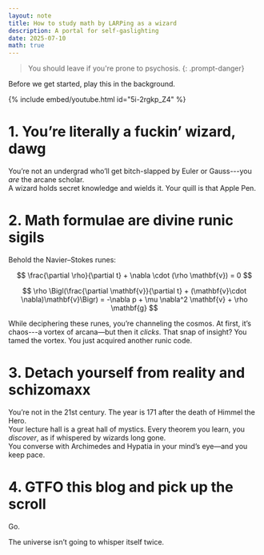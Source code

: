 ```yaml
---
layout: note
title: How to study math by LARPing as a wizard
description: A portal for self-gaslighting
date: 2025-07-10
math: true
---
```


> You should leave if you're prone to psychosis.
{: .prompt-danger}

Before we get started, play this in the background.

{% include embed/youtube.html id="5i-2rgkp_Z4" %}

# 1. You’re literally a fuckin’ wizard, dawg

You’re not an undergrad who’ll get bitch-slapped by Euler or Gauss---you *are* the arcane scholar.  
A wizard holds secret knowledge and wields it. Your quill is that Apple Pen.

# 2. Math formulae are divine runic sigils

Behold the Navier–Stokes runes:

$$
\frac{\partial \rho}{\partial t} + \nabla \cdot (\rho \mathbf{v}) = 0
$$

$$
\rho \Bigl(\frac{\partial \mathbf{v}}{\partial t} + (\mathbf{v}\cdot \nabla)\mathbf{v}\Bigr) = -\nabla p + \mu \nabla^2 \mathbf{v} + \rho \mathbf{g}
$$

While deciphering these runes, you’re channeling the cosmos. At first, it’s chaos---a vortex of arcana—but then it *clicks*. That snap of insight? You tamed the vortex. You just acquired another runic code.

# 3. Detach yourself from reality and schizomaxx

You’re not in the 21st century. The year is 171 after the death of Himmel the Hero.  
Your lecture hall is a great hall of mystics. Every theorem you learn, you *discover*, as if whispered by wizards long gone.  
You converse with Archimedes and Hypatia in your mind’s eye—and you keep pace.

# 4. GTFO this blog and pick up the scroll

Go.

The universe isn’t going to whisper itself twice.
